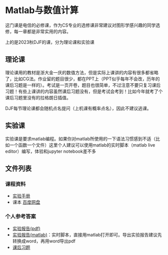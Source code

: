 # Matlab与数值计算

这门课是电信的必修课，作为CS专业的选修课非常建议对图形学感兴趣的同学选修，每一章都是非常实用的内容。

上的是2023秋DJF的课，分为理论课和实验课

## 理论课

理论课用的教材是浙大金一庆的数值方法，但是实际上课讲的内容有很多都省略了，比如CG法。作业留的题目很少，都在PPT上（PPT似乎每年不会改，历年的课后习题是一样的）。考试是一页开卷，题目也很简单，不过注意不要只复习课后习题！有些上课讲的内容虽然课后习题没有，但是考试会考到！比如今年就考了个课后习题里没有的拉格朗日插值。

DJF每节理论课都会随机点名提问（上机课有概率点名），因此不建议逃课。

## 实验课


实验课是要求matlab编程。如果你对matlab所使用的一下语法习惯感到不适（比如一个函数一个文件）这里个人建议可以使用matlab的实时脚本（matlab live editor）编写，体验和jupyter notebook差不多

## 文件列表

### 课程资料

- [实验手册](MATLAB实验手册.pdf)
- 课本 [百度网盘](https://pan.baidu.com/s/1dhOEYK2pXsYBk-Bldh32dA?pwd=mdu4)

### 个人参考答案

- [实验报告(pdf)](main.pdf)
- [实验报告(matlab)](main.mlx)：实时脚本，直接用matlab打开即可。导出实验报告建议先转换成word，再用word导出pdf
- [课后习题](exercise.pdf)


